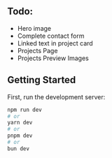 ## Todo:

- Hero image
- Complete contact form
- Linked text in project card
- Projects Page
- Projects Preview Images

## Getting Started

First, run the development server:

```bash
npm run dev
# or
yarn dev
# or
pnpm dev
# or
bun dev
```
